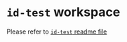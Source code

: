 # `id-test` workspace
Please refer to [`id-test` readme file](../../../../../common/id-test/README.md)

